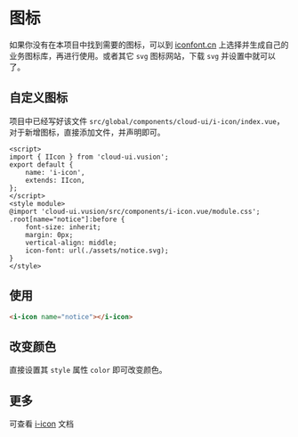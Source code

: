 # 图标

如果你没有在本项目中找到需要的图标，可以到 [iconfont.cn](https://www.iconfont.cn/) 上选择并生成自己的业务图标库，再进行使用。或者其它 `svg` 图标网站，下载 `svg` 并设置中就可以了。

## 自定义图标

项目中已经写好该文件 `src/global/components/cloud-ui/i-icon/index.vue`，对于新增图标，直接添加文件，并声明即可。

```vue
<script>
import { IIcon } from 'cloud-ui.vusion';
export default {
    name: 'i-icon',
    extends: IIcon,
};
</script>
<style module>
@import 'cloud-ui.vusion/src/components/i-icon.vue/module.css';
.root[name="notice"]:before {
    font-size: inherit;
    margin: 0px;
    vertical-align: middle;
    icon-font: url(./assets/notice.svg);
}
</style>
```

## 使用

```html
<i-icon name="notice"></i-icon>
```

## 改变颜色

直接设置其 `style` 属性 `color` 即可改变颜色。

## 更多

可查看 [i-icon](https://vusion.github.io/proto-ui/components/i-icon) 文档
